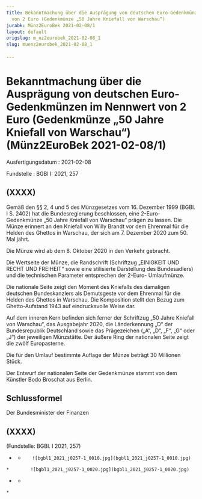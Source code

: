 ```yaml
---
Title: Bekanntmachung über die Ausprägung von deutschen Euro-Gedenkmünzen im Nennwert
  von 2 Euro (Gedenkmünze „50 Jahre Kniefall von Warschau“)
jurabk: Münz2EuroBek 2021-02-08/1
layout: default
origslug: m_nz2eurobek_2021-02-08_1
slug: muenz2eurobek_2021-02-08_1

---
```


# Bekanntmachung über die Ausprägung von deutschen Euro-Gedenkmünzen im Nennwert von 2 Euro (Gedenkmünze „50 Jahre Kniefall von Warschau“) (Münz2EuroBek 2021-02-08/1)

Ausfertigungsdatum
:   2021-02-08

Fundstelle
:   BGBl I: 2021, 257


## (XXXX)

Gemäß den §§ 2, 4 und 5 des Münzgesetzes vom 16. Dezember 1999 (BGBl.
I S. 2402) hat die Bundesregierung beschlossen, eine 2-Euro-
Gedenkmünze „50 Jahre Kniefall von Warschau“ prägen zu lassen. Die
Münze erinnert an den Kniefall von Willy Brandt vor dem Ehrenmal für
die Helden des Ghettos in Warschau, der sich am 7. Dezember 2020 zum
50\. Mal jährt.

Die Münze wird ab dem 8. Oktober 2020 in den Verkehr gebracht.

Die Wertseite der Münze, die Randschrift (Schriftzug „EINIGKEIT UND
RECHT UND FREIHEIT“ sowie eine stilisierte Darstellung des
Bundesadlers) und die technischen Parameter entsprechen der 2-Euro-
Umlaufmünze.

Die nationale Seite zeigt den Moment des Kniefalls des damaligen
deutschen Bundeskanzlers als Demutsgeste vor dem Ehrenmal für die
Helden des Ghettos in Warschau. Die Komposition stellt den Bezug zum
Ghetto-Aufstand 1943 auf eindrucksvolle Weise dar.

Auf dem inneren Kern befinden sich ferner der Schriftzug „50 Jahre
Kniefall von Warschau“, das Ausgabejahr 2020, die Länderkennung „D“
der Bundesrepublik Deutschland sowie das Prägezeichen („A“, „D“, „F“,
„G“ oder „J“) der jeweiligen Münzstätte. Der äußere Ring der
nationalen Seite zeigt die zwölf Europasterne.

Die für den Umlauf bestimmte Auflage der Münze beträgt 30 Millionen
Stück.

Der Entwurf der nationalen Seite der Gedenkmünze stammt von dem
Künstler Bodo Broschat aus Berlin.


## Schlussformel

Der Bundesminister der Finanzen


## (XXXX)

(Fundstelle: BGBl. I 2021, 257)


*    *        ![bgbl1_2021_j0257-1_0010.jpg](bgbl1_2021_j0257-1_0010.jpg)
    *        ![bgbl1_2021_j0257-1_0020.jpg](bgbl1_2021_j0257-1_0020.jpg)

*    *
    *


